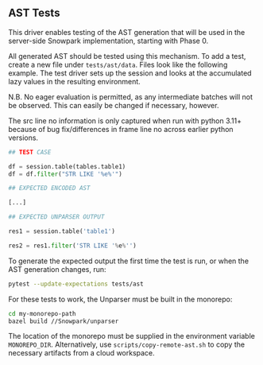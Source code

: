 [comment]: <> (TODO SNOW-1764181 update readme to match with current test pratice)

## AST Tests

This driver enables testing of the AST generation that will be used in the server-side Snowpark implementation, starting with Phase 0.

All generated AST should be tested using this mechanism. To add a test, create a new file under `tests/ast/data`. Files look like the following example. The test driver sets up the session and looks at the accumulated lazy values in the resulting environment.

N.B. No eager evaluation is permitted, as any intermediate batches will not be observed. This can easily be changed if necessary, however.

The src line no information is only captured when run with python 3.11+ because of bug fix/differences in frame line no across earlier python versions.

```python
## TEST CASE

df = session.table(tables.table1)
df = df.filter("STR LIKE '%e%'")

## EXPECTED ENCODED AST

[...]

## EXPECTED UNPARSER OUTPUT

res1 = session.table('table1')

res2 = res1.filter('STR LIKE '%e%'')
```

To generate the expected output the first time the test is run, or when the AST generation changes, run:
```bash
pytest --update-expectations tests/ast
```

For these tests to work, the Unparser must be built in the monorepo:
```bash
cd my-monorepo-path
bazel build //Snowpark/unparser
```

The location of the monorepo must be supplied in the environment variable `MONOREPO_DIR`.
Alternatively, use `scripts/copy-remote-ast.sh` to copy the necessary artifacts from a cloud workspace.
